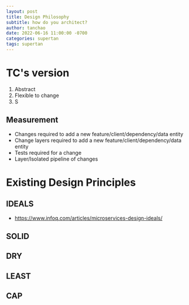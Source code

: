 ```yaml
---
layout: post
title: Design Philosophy
subtitle: how do you architect?
author: tanchao
date: 2022-06-16 11:00:00 -0700
categories: supertan
tags: supertan
---
```


# TC's version

1. Abstract
1. Flexible to change
1. S

## Measurement
- Changes required to add a new feature/client/dependency/data entity
- Change layers required to add a new feature/client/dependency/data entity
- Tests required for a change
- Layer/Isolated pipeline of changes

# Existing Design Principles

## IDEALS

- https://www.infoq.com/articles/microservices-design-ideals/

## SOLID

## DRY

## LEAST

## CAP